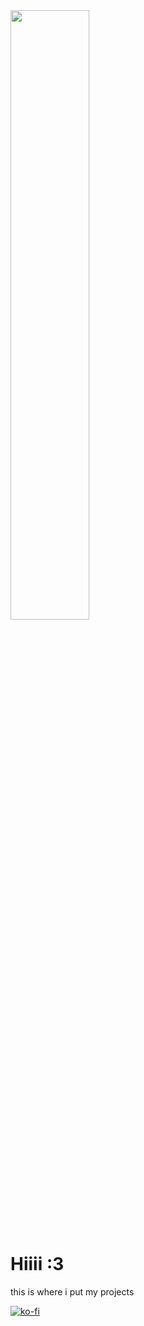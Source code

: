 <img src="https://kuna.fish/imgs/logo_o.png" width=50% /> 

# Hiiii :3
this is where i put my projects

[![ko-fi](https://ko-fi.com/img/githubbutton_sm.svg)](https://ko-fi.com/H2H81LS6Q7)

<!--
**Kv-na/Kv-na** is a ✨ _special_ ✨ repository because its `README.md` (this file) appears on your GitHub profile.

Here are some ideas to get you started:

- 🔭 I’m currently working on ...
- 🌱 I’m currently learning ...
- 👯 I’m looking to collaborate on ...
- 🤔 I’m looking for help with ...
- 💬 Ask me about ...
- 📫 How to reach me: ...
- 😄 Pronouns: ...
- ⚡ Fun fact: ...
-->
